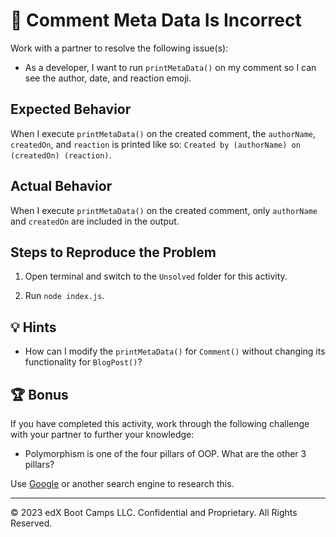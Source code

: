 # 🐛 Comment Meta Data Is Incorrect

Work with a partner to resolve the following issue(s):

* As a developer, I want to run `printMetaData()` on my comment so I can see the author, date, and reaction emoji.

## Expected Behavior

When I execute `printMetaData()` on the created comment, the `authorName`, `createdOn`, and `reaction` is printed like so: `Created by (authorName) on (createdOn) (reaction)`.

## Actual Behavior

When I execute `printMetaData()` on the created comment, only `authorName` and `createdOn` are included in the output.

## Steps to Reproduce the Problem

1. Open terminal and switch to the `Unsolved` folder for this activity.

2. Run `node index.js`.

## 💡 Hints

* How can I modify the `printMetaData()` for `Comment()` without changing its functionality for `BlogPost()`?

## 🏆 Bonus

If you have completed this activity, work through the following challenge with your partner to further your knowledge:

* Polymorphism is one of the four pillars of OOP. What are the other 3 pillars? 

Use [Google](https://www.google.com) or another search engine to research this.

---
© 2023 edX Boot Camps LLC. Confidential and Proprietary. All Rights Reserved.

